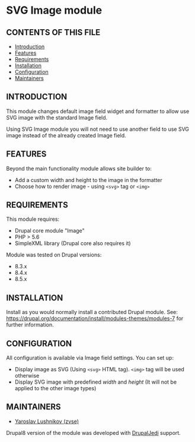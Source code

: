 # SVG Image module

## CONTENTS OF THIS FILE

 - [Introduction](#introduction)
 - [Features](#features)
 - [Requirements](#requirements)
 - [Installation](#installation)
 - [Configuration](#configuration)
 - [Maintainers](#maintainers)

## INTRODUCTION

This module changes default image field widget and formatter to allow use SVG image with the standard Image field.

Using SVG Image module you will not need to use another field to use SVG image instead of the already created Image field.

## FEATURES

Beyond the  main functionality module allows site builder to:
* Add a custom width and height to the image in the formatter
* Choose how to render image - using `<svg>` tag or `<img>`

## REQUIREMENTS
This module requires:
* Drupal core module "Image"
* PHP > 5.6
* SimpleXML library (Drupal core also requires it)

Module was tested on Drupal versions:
* 8.3.x
* 8.4.x
* 8.5.x

## INSTALLATION
Install as you would normally install a contributed Drupal module. See:
https://drupal.org/documentation/install/modules-themes/modules-7 for further
information.

## CONFIGURATION
All configuration is available via Image field settings.
You can set up:
- Display image as SVG (Using `<svg>` HTML tag). `<img>` tag will be used otherwise
- Display SVG image with predefined *width* and *height* (It will not be applied to the other image types)

MAINTAINERS
-----------
* [Yaroslav Lushnikov (zvse)](https://www.drupal.org/user/2870933)

Drupal8 version of the module was developed with [DrupalJedi](https://www.drupal.org/drupaljedi) support.
